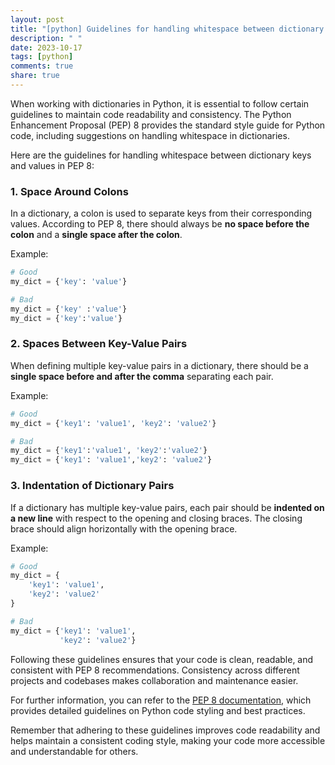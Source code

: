 ```yaml
---
layout: post
title: "[python] Guidelines for handling whitespace between dictionary keys and values in PEP 8"
description: " "
date: 2023-10-17
tags: [python]
comments: true
share: true
---
```


When working with dictionaries in Python, it is essential to follow certain guidelines to maintain code readability and consistency. The Python Enhancement Proposal (PEP) 8 provides the standard style guide for Python code, including suggestions on handling whitespace in dictionaries.

Here are the guidelines for handling whitespace between dictionary keys and values in PEP 8:

### 1. Space Around Colons

In a dictionary, a colon is used to separate keys from their corresponding values. According to PEP 8, there should always be **no space before the colon** and a **single space after the colon**.

Example:

```python
# Good
my_dict = {'key': 'value'}

# Bad
my_dict = {'key' :'value'}
my_dict = {'key':'value'}
```

### 2. Spaces Between Key-Value Pairs

When defining multiple key-value pairs in a dictionary, there should be a **single space before and after the comma** separating each pair. 

Example:

```python
# Good
my_dict = {'key1': 'value1', 'key2': 'value2'}

# Bad
my_dict = {'key1':'value1', 'key2':'value2'}
my_dict = {'key1': 'value1','key2': 'value2'}
```

### 3. Indentation of Dictionary Pairs

If a dictionary has multiple key-value pairs, each pair should be **indented on a new line** with respect to the opening and closing braces. The closing brace should align horizontally with the opening brace.

Example:

```python
# Good
my_dict = {
    'key1': 'value1',
    'key2': 'value2'
}

# Bad
my_dict = {'key1': 'value1',
           'key2': 'value2'}
```

Following these guidelines ensures that your code is clean, readable, and consistent with PEP 8 recommendations. Consistency across different projects and codebases makes collaboration and maintenance easier.

For further information, you can refer to the [PEP 8 documentation](https://www.python.org/dev/peps/pep-0008/), which provides detailed guidelines on Python code styling and best practices.

Remember that adhering to these guidelines improves code readability and helps maintain a consistent coding style, making your code more accessible and understandable for others.